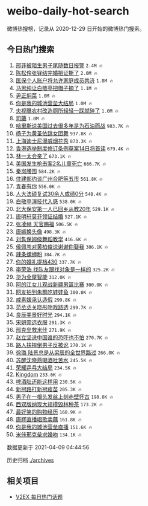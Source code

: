 # weibo-daily-hot-search

微博热搜榜，记录从 2020-12-29 日开始的微博热门搜索。

## 今日热门搜索

<!-- BEGIN -->

1. [邢菲被陌生男子尾随数日报警](https://s.weibo.com/weibo?q=%23%E9%82%A2%E8%8F%B2%E8%A2%AB%E9%99%8C%E7%94%9F%E7%94%B7%E5%AD%90%E5%B0%BE%E9%9A%8F%E6%95%B0%E6%97%A5%E6%8A%A5%E8%AD%A6%23&Refer=top) `2.4M 🔥`
1. [陈松伶张铎结完婚把证撕了](https://s.weibo.com/weibo?q=%23%E9%99%88%E6%9D%BE%E4%BC%B6%E5%BC%A0%E9%93%8E%E7%BB%93%E5%AE%8C%E5%A9%9A%E6%8A%8A%E8%AF%81%E6%92%95%E4%BA%86%23&Refer=top) `2.0M 🔥`
1. [医保个人账户将允许家庭成员共济](https://s.weibo.com/weibo?q=%23%E5%8C%BB%E4%BF%9D%E4%B8%AA%E4%BA%BA%E8%B4%A6%E6%88%B7%E5%B0%86%E5%85%81%E8%AE%B8%E5%AE%B6%E5%BA%AD%E6%88%90%E5%91%98%E5%85%B1%E6%B5%8E%23&Refer=top) `1.8M 🔥`
1. [马思纯让白敬亭把帽子摘了](https://s.weibo.com/weibo?q=%23%E9%A9%AC%E6%80%9D%E7%BA%AF%E8%AE%A9%E7%99%BD%E6%95%AC%E4%BA%AD%E6%8A%8A%E5%B8%BD%E5%AD%90%E6%91%98%E4%BA%86%23&Refer=top) `1.1M 🔥`
1. [尹正焖菜](https://s.weibo.com/weibo?q=%E5%B0%B9%E6%AD%A3%E7%84%96%E8%8F%9C&Refer=top) `1.0M 🔥`
1. [你是我的城池营垒大结局](https://s.weibo.com/weibo?q=%23%E4%BD%A0%E6%98%AF%E6%88%91%E7%9A%84%E5%9F%8E%E6%B1%A0%E8%90%A5%E5%9E%92%E5%A4%A7%E7%BB%93%E5%B1%80%23&Refer=top) `1.0M 🔥`
1. [央视曝农村改造厕所轻轻一踩就碎了](https://s.weibo.com/weibo?q=%23%E5%A4%AE%E8%A7%86%E6%9B%9D%E5%86%9C%E6%9D%91%E6%94%B9%E9%80%A0%E5%8E%95%E6%89%80%E8%BD%BB%E8%BD%BB%E4%B8%80%E8%B8%A9%E5%B0%B1%E7%A2%8E%E4%BA%86%23&Refer=top) `1.0M 🔥`
1. [司藤](https://s.weibo.com/weibo?q=%E5%8F%B8%E8%97%A4&Refer=top) `1.0M 🔥`
1. [哈里斯说美国过去很多年是为石油而战](https://s.weibo.com/weibo?q=%23%E5%93%88%E9%87%8C%E6%96%AF%E8%AF%B4%E7%BE%8E%E5%9B%BD%E8%BF%87%E5%8E%BB%E5%BE%88%E5%A4%9A%E5%B9%B4%E6%98%AF%E4%B8%BA%E7%9F%B3%E6%B2%B9%E8%80%8C%E6%88%98%23&Refer=top) `983.7K 🔥`
1. [杨子为黄圣依跳女团舞](https://s.weibo.com/weibo?q=%23%E6%9D%A8%E5%AD%90%E4%B8%BA%E9%BB%84%E5%9C%A3%E4%BE%9D%E8%B7%B3%E5%A5%B3%E5%9B%A2%E8%88%9E%23&Refer=top) `937.8K 🔥`
1. [上海迪士尼漫威烟花秀](https://s.weibo.com/weibo?q=%E4%B8%8A%E6%B5%B7%E8%BF%AA%E5%A3%AB%E5%B0%BC%E6%BC%AB%E5%A8%81%E7%83%9F%E8%8A%B1%E7%A7%80&Refer=top) `873.3K 🔥`
1. [香港选举制度修订条例草案14日将首读](https://s.weibo.com/weibo?q=%23%E9%A6%99%E6%B8%AF%E9%80%89%E4%B8%BE%E5%88%B6%E5%BA%A6%E4%BF%AE%E8%AE%A2%E6%9D%A1%E4%BE%8B%E8%8D%89%E6%A1%8814%E6%97%A5%E5%B0%86%E9%A6%96%E8%AF%BB%23&Refer=top) `679.4K 🔥`
1. [林一太会亲了](https://s.weibo.com/weibo?q=%23%E6%9E%97%E4%B8%80%E5%A4%AA%E4%BC%9A%E4%BA%B2%E4%BA%86%23&Refer=top) `673.1K 🔥`
1. [美国发生枪击案2名儿童死亡](https://s.weibo.com/weibo?q=%23%E7%BE%8E%E5%9B%BD%E5%8F%91%E7%94%9F%E6%9E%AA%E5%87%BB%E6%A1%882%E5%90%8D%E5%84%BF%E7%AB%A5%E6%AD%BB%E4%BA%A1%23&Refer=top) `666.7K 🔥`
1. [秦岚腰围](https://s.weibo.com/weibo?q=%23%E7%A7%A6%E5%B2%9A%E8%85%B0%E5%9B%B4%23&Refer=top) `584.2K 🔥`
1. [住建部约谈广州合肥等五市](https://s.weibo.com/weibo?q=%23%E4%BD%8F%E5%BB%BA%E9%83%A8%E7%BA%A6%E8%B0%88%E5%B9%BF%E5%B7%9E%E5%90%88%E8%82%A5%E7%AD%89%E4%BA%94%E5%B8%82%23&Refer=top) `561.8K 🔥`
1. [青春有你](https://s.weibo.com/weibo?q=%E9%9D%92%E6%98%A5%E6%9C%89%E4%BD%A0&Refer=top) `556.0K 🔥`
1. [人大法硕复试30余人成绩0分](https://s.weibo.com/weibo?q=%23%E4%BA%BA%E5%A4%A7%E6%B3%95%E7%A1%95%E5%A4%8D%E8%AF%9530%E4%BD%99%E4%BA%BA%E6%88%90%E7%BB%A90%E5%88%86%23&Refer=top) `540.4K 🔥`
1. [白敬亭演技代入感](https://s.weibo.com/weibo?q=%23%E7%99%BD%E6%95%AC%E4%BA%AD%E6%BC%94%E6%8A%80%E4%BB%A3%E5%85%A5%E6%84%9F%23&Refer=top) `538.0K 🔥`
1. [北大保安第一人已回乡从教20年](https://s.weibo.com/weibo?q=%23%E5%8C%97%E5%A4%A7%E4%BF%9D%E5%AE%89%E7%AC%AC%E4%B8%80%E4%BA%BA%E5%B7%B2%E5%9B%9E%E4%B9%A1%E4%BB%8E%E6%95%9920%E5%B9%B4%23&Refer=top) `529.1K 🔥`
1. [唐明轩莫菲领证结婚](https://s.weibo.com/weibo?q=%E5%94%90%E6%98%8E%E8%BD%A9%E8%8E%AB%E8%8F%B2%E9%A2%86%E8%AF%81%E7%BB%93%E5%A9%9A&Refer=top) `527.1K 🔥`
1. [张凌赫 天官赐福](https://s.weibo.com/weibo?q=%E5%BC%A0%E5%87%8C%E8%B5%AB%20%E5%A4%A9%E5%AE%98%E8%B5%90%E7%A6%8F&Refer=top) `506.5K 🔥`
1. [唐嫣换头像](https://s.weibo.com/weibo?q=%23%E5%94%90%E5%AB%A3%E6%8D%A2%E5%A4%B4%E5%83%8F%23&Refer=top) `498.3K 🔥`
1. [刘隽保姆级舞蹈教学](https://s.weibo.com/weibo?q=%23%E5%88%98%E9%9A%BD%E4%BF%9D%E5%A7%86%E7%BA%A7%E8%88%9E%E8%B9%88%E6%95%99%E5%AD%A6%23&Refer=top) `416.6K 🔥`
1. [侯佩岑对黄柏俊说谢谢你娶我](https://s.weibo.com/weibo?q=%23%E4%BE%AF%E4%BD%A9%E5%B2%91%E5%AF%B9%E9%BB%84%E6%9F%8F%E4%BF%8A%E8%AF%B4%E8%B0%A2%E8%B0%A2%E4%BD%A0%E5%A8%B6%E6%88%91%23&Refer=top) `386.1K 🔥`
1. [辣条螺蛳粉](https://s.weibo.com/weibo?q=%23%E8%BE%A3%E6%9D%A1%E8%9E%BA%E8%9B%B3%E7%B2%89%23&Refer=top) `384.7K 🔥`
1. [你的婚礼提档430](https://s.weibo.com/weibo?q=%23%E4%BD%A0%E7%9A%84%E5%A9%9A%E7%A4%BC%E6%8F%90%E6%A1%A3430%23&Refer=top) `337.7K 🔥`
1. [李荣浩 找队友跟找对象是一样的](https://s.weibo.com/weibo?q=%E6%9D%8E%E8%8D%A3%E6%B5%A9%20%E6%89%BE%E9%98%9F%E5%8F%8B%E8%B7%9F%E6%89%BE%E5%AF%B9%E8%B1%A1%E6%98%AF%E4%B8%80%E6%A0%B7%E7%9A%84&Refer=top) `325.2K 🔥`
1. [华为全屋智能](https://s.weibo.com/weibo?q=%E5%8D%8E%E4%B8%BA%E5%85%A8%E5%B1%8B%E6%99%BA%E8%83%BD&Refer=top) `312.0K 🔥`
1. [阿的江女儿观战新疆男篮比赛](https://s.weibo.com/weibo?q=%E9%98%BF%E7%9A%84%E6%B1%9F%E5%A5%B3%E5%84%BF%E8%A7%82%E6%88%98%E6%96%B0%E7%96%86%E7%94%B7%E7%AF%AE%E6%AF%94%E8%B5%9B&Refer=top) `300.0K 🔥`
1. [网友拍到朱鹮吃娃娃鱼](https://s.weibo.com/weibo?q=%23%E7%BD%91%E5%8F%8B%E6%8B%8D%E5%88%B0%E6%9C%B1%E9%B9%AE%E5%90%83%E5%A8%83%E5%A8%83%E9%B1%BC%23&Refer=top) `300.0K 🔥`
1. [咸素媛承认造假](https://s.weibo.com/weibo?q=%23%E5%92%B8%E7%B4%A0%E5%AA%9B%E6%89%BF%E8%AE%A4%E9%80%A0%E5%81%87%23&Refer=top) `299.8K 🔥`
1. [范丞丞关晓彤吻戏路透](https://s.weibo.com/weibo?q=%23%E8%8C%83%E4%B8%9E%E4%B8%9E%E5%85%B3%E6%99%93%E5%BD%A4%E5%90%BB%E6%88%8F%E8%B7%AF%E9%80%8F%23&Refer=top) `299.7K 🔥`
1. [良辰美景好时光](https://s.weibo.com/weibo?q=%E8%89%AF%E8%BE%B0%E7%BE%8E%E6%99%AF%E5%A5%BD%E6%97%B6%E5%85%89&Refer=top) `294.1K 🔥`
1. [宋妍霏选衣服](https://s.weibo.com/weibo?q=%23%E5%AE%8B%E5%A6%8D%E9%9C%8F%E9%80%89%E8%A1%A3%E6%9C%8D%23&Refer=top) `291.3K 🔥`
1. [邢克垒救米佧](https://s.weibo.com/weibo?q=%23%E9%82%A2%E5%85%8B%E5%9E%92%E6%95%91%E7%B1%B3%E4%BD%A7%23&Refer=top) `271.9K 🔥`
1. [赵立坚说中国谁的恐吓也不怕](https://s.weibo.com/weibo?q=%23%E8%B5%B5%E7%AB%8B%E5%9D%9A%E8%AF%B4%E4%B8%AD%E5%9B%BD%E8%B0%81%E7%9A%84%E6%81%90%E5%90%93%E4%B9%9F%E4%B8%8D%E6%80%95%23&Refer=top) `270.7K 🔥`
1. [路人扶摔倒男子反被讹](https://s.weibo.com/weibo?q=%23%E8%B7%AF%E4%BA%BA%E6%89%B6%E6%91%94%E5%80%92%E7%94%B7%E5%AD%90%E5%8F%8D%E8%A2%AB%E8%AE%B9%23&Refer=top) `270.1K 🔥`
1. [徐璐 陆景总是从梁辰的全世界路过](https://s.weibo.com/weibo?q=%E5%BE%90%E7%92%90%20%E9%99%86%E6%99%AF%E6%80%BB%E6%98%AF%E4%BB%8E%E6%A2%81%E8%BE%B0%E7%9A%84%E5%85%A8%E4%B8%96%E7%95%8C%E8%B7%AF%E8%BF%87&Refer=top) `266.0K 🔥`
1. [苏醒沈晓燕喝酒吐苦水](https://s.weibo.com/weibo?q=%23%E8%8B%8F%E9%86%92%E6%B2%88%E6%99%93%E7%87%95%E5%96%9D%E9%85%92%E5%90%90%E8%8B%A6%E6%B0%B4%23&Refer=top) `245.5K 🔥`
1. [荣耀乒乓大结局](https://s.weibo.com/weibo?q=%23%E8%8D%A3%E8%80%80%E4%B9%92%E4%B9%93%E5%A4%A7%E7%BB%93%E5%B1%80%23&Refer=top) `234.5K 🔥`
1. [Kingdom](https://s.weibo.com/weibo?q=Kingdom&Refer=top) `233.6K 🔥`
1. [啤酒肚还能这样用](https://s.weibo.com/weibo?q=%23%E5%95%A4%E9%85%92%E8%82%9A%E8%BF%98%E8%83%BD%E8%BF%99%E6%A0%B7%E7%94%A8%23&Refer=top) `230.5K 🔥`
1. [新冠路打新冠疫苗](https://s.weibo.com/weibo?q=%E6%96%B0%E5%86%A0%E8%B7%AF%E6%89%93%E6%96%B0%E5%86%A0%E7%96%AB%E8%8B%97&Refer=top) `205.3K 🔥`
1. [男子在一根头发丝上刻赤壁怀古](https://s.weibo.com/weibo?q=%E7%94%B7%E5%AD%90%E5%9C%A8%E4%B8%80%E6%A0%B9%E5%A4%B4%E5%8F%91%E4%B8%9D%E4%B8%8A%E5%88%BB%E8%B5%A4%E5%A3%81%E6%80%80%E5%8F%A4&Refer=top) `198.8K 🔥`
1. [西双版纳现大规模毁林种茶](https://s.weibo.com/weibo?q=%23%E8%A5%BF%E5%8F%8C%E7%89%88%E7%BA%B3%E7%8E%B0%E5%A4%A7%E8%A7%84%E6%A8%A1%E6%AF%81%E6%9E%97%E7%A7%8D%E8%8C%B6%23&Refer=top) `173.2K 🔥`
1. [最好笑的购物经历](https://s.weibo.com/weibo?q=%23%E6%9C%80%E5%A5%BD%E7%AC%91%E7%9A%84%E8%B4%AD%E7%89%A9%E7%BB%8F%E5%8E%86%23&Refer=top) `168.9K 🔥`
1. [康辉直播唱歌卖藕](https://s.weibo.com/weibo?q=%23%E5%BA%B7%E8%BE%89%E7%9B%B4%E6%92%AD%E5%94%B1%E6%AD%8C%E5%8D%96%E8%97%95%23&Refer=top) `161.8K 🔥`
1. [你是我的城池营垒直播](https://s.weibo.com/weibo?q=%E4%BD%A0%E6%98%AF%E6%88%91%E7%9A%84%E5%9F%8E%E6%B1%A0%E8%90%A5%E5%9E%92%E7%9B%B4%E6%92%AD&Refer=top) `151.6K 🔥`
1. [米佧邢克垒求婚吻](https://s.weibo.com/weibo?q=%23%E7%B1%B3%E4%BD%A7%E9%82%A2%E5%85%8B%E5%9E%92%E6%B1%82%E5%A9%9A%E5%90%BB%23&Refer=top) `134.1K 🔥`

数据更新于 2021-04-09 04:44:56

<!-- END -->

历史归档 [./archives](./archives)

## 相关项目

- [V2EX 每日热门话题](https://github.com/boojack/v2ex-daily-hot-topic)
